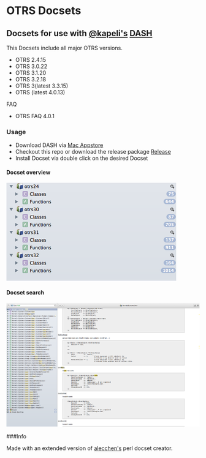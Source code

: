 OTRS Docsets
=========

## Docsets for use with [@kapeli's](https://twitter.com/kapeli) [DASH](http://kapeli.com/dash)

This Docsets include all major OTRS versions.

* OTRS 2.4.15
* OTRS 3.0.22
* OTRS 3.1.20
* OTRS 3.2.18
* OTRS 3(latest 3.3.15)
* OTRS (latest 4.0.13)

FAQ
* OTRS FAQ 4.0.1

### Usage ###

* Download DASH via [Mac Appstore](https://itunes.apple.com/de/app/dash-docs-snippets/id458034879?mt=12)
* Checkout this repo or download the release package [Release](https://github.com/hanneshal/OTRS-Docsets/releases/)
* Install Docset via double click on the desired Docset

#### Docset overview
![Docset Overview](https://github.com/hanneshal/OTRS-Docsets/raw/master/img/DocsetOverview.png "Docset Overview")
#### Docset search
![Docset Search](https://github.com/hanneshal/OTRS-Docsets/raw/master/img/DashSearch.png "Dash Search")


###Info

Made with an extended version of [alecchen's](https://github.com/alecchen/perl_docset) perl docset creator.
